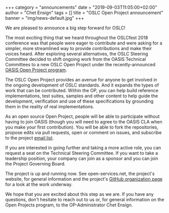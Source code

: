 +++
category = "announcements"
date = "2019-09-03T11:05:00+02:00"
author = "Chet Ensign"
tags = []
title = "OSLC Open Project announcement"
banner = "img/news-default.jpg"
+++

We are pleased to announce a big step forward for OSLC!

The most exciting thing that we heard throughout the OSLCfest 2018 conference was that people were
eager to contribute and were asking for a simpler, more streamlined way to provide contributions and
 make their voices heard. After exploring several alternatives, the OSLC Steering Committee decided
 to shift ongoing work from the OASIS Technical Committees to a new OSLC Open Project under the
 recently-announced [OASIS Open Project program](https://oasis-open-projects.org/).

The OSLC Open Project provides an avenue for anyone to get involved in the ongoing development of OSLC
 standards. And it expands the types of work that can be contributed. Within the OP, you can help
 build reference implementations, test suites, samples and other content to help guide the development,
  verification and use of these specifications by grounding them in the reality of real implementations.

As an open source Open Project, people will be able to participate without having to join OASIS
(though you will need to agree to the OASIS CLA when you make your first contribution). You will be
able to fork the repositories, propose edits via pull requests, open or comment on issues, and
subscribe to the project [email list](https://lists.oasis-open-projects.org/g/oslc-op).

If you are interested in going further and taking a more active role, you can request a seat on the
 Technical Steering Committee. If you want to take a leadership position, your company can join as a
 sponsor and you can join the Project Governing Board.

The project is up and running now. See open-services.net, the project's website, for general
information and the project's [GitHub organization page](https://github.com/oslc-op) for a look at the
work underway.

We hope that you are excited about this step as we are. If you have any questions, don't hesitate to
reach out to us or, for general information on the Open Projects program, to the OP-Administrator
Chet Ensign.